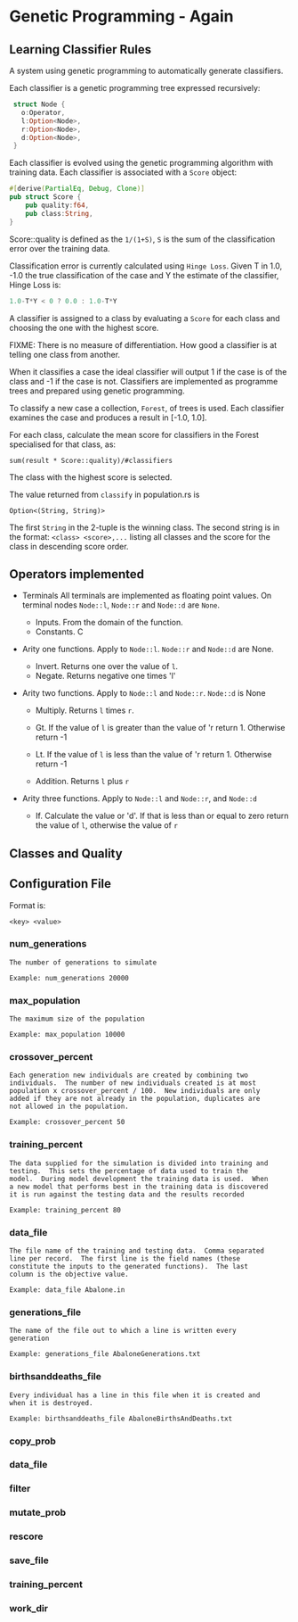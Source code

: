 # Genetic Programming - Again #

## Learning Classifier Rules

A system using genetic programming to automatically generate
classifiers.  

Each classifier is a genetic programming tree expressed recursively:

```rust
 struct Node {
   o:Operator,
   l:Option<Node>,
   r:Option<Node>,
   d:Option<Node>,
 }
```

Each classifier is evolved using the genetic programming algorithm
with training data. Each classifier is associated with  a `Score` object:

```rust
#[derive(PartialEq, Debug, Clone)]
pub struct Score {
    pub quality:f64,
    pub class:String,
}
```

Score::quality is defined as the `1/(1+S)`, `S` is the sum of the
classification error over the training data.

Classification error is currently calculated using `Hinge Loss`.
Given T in 1.0, -1.0 the true classification of the case and Y the
estimate of the classifier, Hinge Loss is:

```C
1.0-T*Y < 0 ? 0.0 : 1.0-T*Y
```

A classifier is assigned to a class by evaluating a `Score` for each
class and choosing the one with the highest score.

FIXME: There is no measure of differentiation.  How good a classifier
is at telling one class from another.

When it classifies a case the ideal classifier will output 1 if the
case is of the class and -1 if the case is not.  Classifiers are
implemented as programme trees and prepared using genetic programming.

To classify a new case a collection, `Forest`, of trees is used.  Each
classifier examines the case and produces a result in [-1.0, 1.0].

For each class, calculate the mean score for classifiers in the Forest
specialised for that class, as:


```
sum(result * Score::quality)/#classifiers
```

The class with the highest score is selected.

The value returned from `classify` in population.rs is 
```
Option<(String, String)>
```

The first `String` in the 2-tuple is the winning class.  The second
string is in the format: `<class> <score>,...` listing all classes and
the score for the class in descending score order.


## Operators implemented ##

* Terminals All terminals are implemented as floating point values.
  On terminal nodes `Node::l`, `Node::r` and `Node::d` are `None`.
   * Inputs. From the domain of the function.
   * Constants. C
* Arity one functions. Apply to `Node::l`. `Node::r` and `Node::d` are None.
   * Invert. Returns one over the value of `l`.
   * Negate. Returns negative one times 'l'
* Arity two functions. Apply to `Node::l` and `Node::r`. `Node::d` is None
   * Multiply. Returns `l` times `r`.
   * Gt. If the value of `l` is greater than the value of 'r return 1.
   Otherwise return -1

   * Lt. If the value of `l` is less than the value of 'r return 1.
     Otherwise return -1

   * Addition. Returns `l` plus `r`


* Arity three functions.  Apply to `Node::l` and `Node::r`, and
     `Node::d`
   
   * If. Calculate the value or 'd'.  If that is less than or equal to
     zero return the value of `l`, otherwise the value of `r`

## Classes and Quality

## Configuration File

 Format is:

`<key> <value>`

### num_generations ###

    The number of generations to simulate 

    Example: num_generations 20000

### max_population ###

    The maximum size of the population

    Example: max_population 10000

### crossover_percent ###

    Each generation new individuals are created by combining two
    individuals.  The number of new individuals created is at most
    population x crossover_percent / 100.  New individuals are only
    added if they are not already in the population, duplicates are
    not allowed in the population.

    Example: crossover_percent 50

### training_percent ###

    The data supplied for the simulation is divided into training and
    testing.  This sets the percentage of data used to train the
    model.  During model development the training data is used.  When
    a new model that performs best in the training data is discovered
    it is run against the testing data and the results recorded

    Example: training_percent 80

### data_file ###

    The file name of the training and testing data.  Comma separated
    line per record.  The first line is the field names (these
    constitute the inputs to the generated functions).  The last
    column is the objective value.

    Example: data_file Abalone.in
    

### generations_file ###

    The name of the file out to which a line is written every
    generation

    Example: generations_file AbaloneGenerations.txt

### birthsanddeaths_file ###

    Every individual has a line in this file when it is created and
    when it is destroyed.

    Example: birthsanddeaths_file AbaloneBirthsAndDeaths.txt

### copy_prob ###







### data_file ###
### filter ###
### mutate_prob ###
### rescore ###
### save_file ###
### training_percent ###
### work_dir ###
